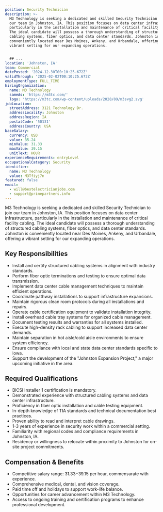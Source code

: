 ```yaml
---
position: Security Technician
description: >-
  M3 Technology is seeking a dedicated and skilled Security Technician to join
  our team in Johnston, IA. This position focuses on data center infrastructure,
  particularly in the installation and maintenance of critical facility cabling.
  The ideal candidate will possess a thorough understanding of structured
  cabling systems, fiber optics, and data center standards. Johnston is
  conveniently located near Des Moines, Ankeny, and Urbandale, offering a
  vibrant setting for our expanding operations. 


  ## ...
location: 'Johnston, IA'
team: Commercial
datePosted: '2024-12-30T00:10:25.672Z'
validThrough: '2025-02-02T00:10:25.672Z'
employmentType: FULL_TIME
hiringOrganization:
  name: M3 Technology
  sameAs: 'https://m3tc.com/'
  logo: 'https://m3tc.com/wp-content/uploads/2020/09/m3svg2.svg'
jobLocation:
  streetAddress: 3121 Technology Dr.
  addressLocality: Johnston
  addressRegion: IA
  postalCode: '50131'
  addressCountry: USA
baseSalary:
  currency: USD
  value: 35.24
  minValue: 31.33
  maxValue: 39.15
  unitText: HOUR
experienceRequirements: entryLevel
occupationalCategory: Security
identifier:
  name: M3 Technology
  value: M3Tfiyj7n
featured: false
email:
  - will@bestelectricianjobs.com
  - support@primepartners.info
---
```




M3 Technology is seeking a dedicated and skilled Security Technician to join our team in Johnston, IA. This position focuses on data center infrastructure, particularly in the installation and maintenance of critical facility cabling. The ideal candidate will possess a thorough understanding of structured cabling systems, fiber optics, and data center standards. Johnston is conveniently located near Des Moines, Ankeny, and Urbandale, offering a vibrant setting for our expanding operations. 

## Key Responsibilities
- Install and certify structured cabling systems in alignment with industry standards.
- Perform fiber optic terminations and testing to ensure optimal data transmission.
- Implement data center cable management techniques to maintain efficient operations.
- Coordinate pathway installations to support infrastructure expansions.
- Maintain rigorous clean room protocols during all installations and repairs.
- Operate cable certification equipment to validate installation integrity.
- Install overhead cable tray systems for organized cable management.
- Document testing results and warranties for all systems installed.
- Execute high-density rack cabling to support increased data center demands.
- Maintain separation in hot aisle/cold aisle environments to ensure system efficiency.
- Ensure compliance with local and state data center standards specific to Iowa.
- Support the development of the "Johnston Expansion Project," a major upcoming initiative in the area.

## Required Qualifications
- BICSI Installer 1 certification is mandatory.
- Demonstrated experience with structured cabling systems and data center infrastructure.
- Proficiency in fiber optic installation and cable testing equipment.
- In-depth knowledge of TIA standards and technical documentation best practices.
- Proven ability to read and interpret cable drawings.
- 1-3 years of experience in security work within a commercial setting.
- Familiarity with regional codes and compliance requirements in Johnston, IA.
- Residency or willingness to relocate within proximity to Johnston for on-site project commitments.

## Compensation & Benefits
- Competitive salary range: $31.33-$39.15 per hour, commensurate with experience.
- Comprehensive medical, dental, and vision coverage.
- Paid time off and holidays to support work-life balance.
- Opportunities for career advancement within M3 Technology.
- Access to ongoing training and certification programs to enhance professional development.
